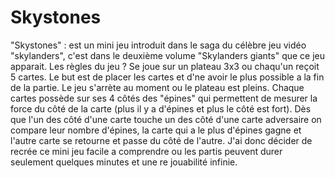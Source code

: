 # Skystones
"Skystones" : est un mini jeu introduit dans le saga du célèbre jeu vidéo "skylanders", c'est dans le deuxième volume "Skylanders giants" que ce jeu apparait.
Les règles du jeu ? Se joue sur un plateau 3x3 ou chaqu'un reçoit 5 cartes. Le but est de placer les cartes et d'ne avoir le plus possible a la fin de la partie. Le jeu s'arrète au moment ou le plateau est pleins. Chaque cartes possède sur ses 4 côtés des "épines" qui permettent de mesurer la force du côté de la carte (plus il y a d'épines et plus le côté est fort). 
Dès que l'un des côté d'une carte touche un des côté d'une carte adversaire on compare leur nombre d'épines, la carte qui a le plus d'épines gagne et l'autre carte se retourne et passe du côté de l'autre.
J'ai donc décider de recrée ce mini jeu facile a comprendre ou les partis peuvent durer seulement quelques minutes et une re jouabilité infinie.
